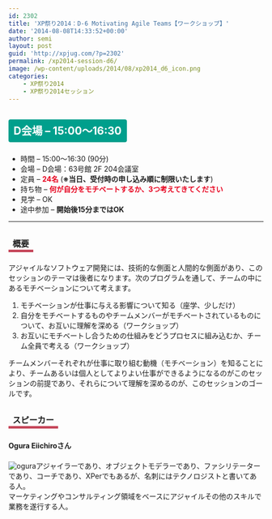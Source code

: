 ```yaml
---
id: 2302
title: 'XP祭り2014：D-6 Motivating Agile Teams【ワークショップ】'
date: '2014-08-08T14:33:52+00:00'
author: semi
layout: post
guid: 'http://xpjug.com/?p=2302'
permalink: /xp2014-session-d6/
image: /wp-content/uploads/2014/08/xp2014_d6_icon.png
categories:
    - XP祭り2014
    - XP祭り2014セッション
---
```


## <span style="color:#FFFFFF; background-color:#009F8C; margin:0 0 30px 0; padding:10px 10px; border-radius:4px; line-height:2.5;">D会場 – 15:00～16:30</span>

- 時間 – 15:00～16:30 (90分)
- 会場 – D会場：63号館 2F 204会議室
- 定員 – <span style="color:#E7001D; font-weight: bold;">24名</span> (<span style="font-weight: bold;">※当日、受付時の申し込み順に制限いたします</span>)
- 持ち物 – <span style="color:#E7001D; font-weight: bold;">何が自分をモチベートするか、3つ考えてきてください</span>
- 見学 – OK
- 途中参加 – <span style="font-weight: bold;">開始後15分まではOK</span>

---

### <span style="margin:0 0 10px 0; padding:2px 8px; border-width:0 0 5px 0; border-color:#C6485B; border-style:solid; line-height:2.5;">概要</span>

アジャイルなソフトウェア開発には、技術的な側面と人間的な側面があり、このセッションのテーマは後者になります。次のプログラムを通して、チームの中にあるモチベーションについて考えます。

1. モチベーションが仕事に与える影響について知る（座学、少しだけ）
2. 自分をモチベートするものやチームメンバーがモチベートされているものについて、お互いに理解を深める（ワークショップ）
3. お互いにモチベートし合うための仕組みをどうプロセスに組み込むか、チーム全員で考える（ワークショップ）

チームメンバーそれぞれが仕事に取り組む動機（モチベーション）を知ることにより、チームあるいは個人としてよりよい仕事ができるようになるのがこのセッションの前提であり、それらについて理解を深めるのが、このセッションのゴールです。

### <span style="margin:0 0 10px 0; padding:2px 8px; border-width:0 0 5px 0; border-color:#C6485B; border-style:solid; line-height:2.5;">スピーカー</span>

#### <span style="line-height:1.5;">Ogura Eiichiroさん</span>

![ogura](http://xpjug.com/wp-content/uploads/2014/08/ogura.png)アジャイラーであり、オブジェクトモデラーであり、ファシリテーターであり、コーチであり、XPerでもあるが、名刺にはテクノロジストと書いてある人。  
マーケティングやコンサルティング領域をベースにアジャイルその他のスキルで業務を遂行する人。